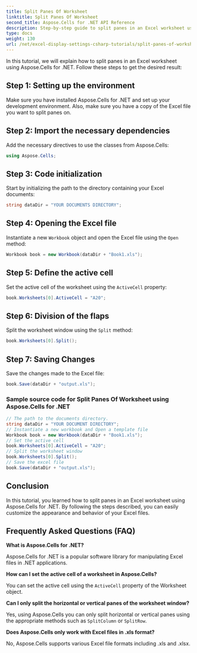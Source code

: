 ```yaml
---
title: Split Panes Of Worksheet
linktitle: Split Panes Of Worksheet
second_title: Aspose.Cells for .NET API Reference
description: Step-by-step guide to split panes in an Excel worksheet using Aspose.Cells for .NET.
type: docs
weight: 130
url: /net/excel-display-settings-csharp-tutorials/split-panes-of-worksheet/
---
```

In this tutorial, we will explain how to split panes in an Excel worksheet using Aspose.Cells for .NET. Follow these steps to get the desired result:

## Step 1: Setting up the environment

Make sure you have installed Aspose.Cells for .NET and set up your development environment. Also, make sure you have a copy of the Excel file you want to split panes on.

## Step 2: Import the necessary dependencies

Add the necessary directives to use the classes from Aspose.Cells:

```csharp
using Aspose.Cells;
```

## Step 3: Code initialization

Start by initializing the path to the directory containing your Excel documents:

```csharp
string dataDir = "YOUR DOCUMENTS DIRECTORY";
```

## Step 4: Opening the Excel file

Instantiate a new `Workbook` object and open the Excel file using the `Open` method:

```csharp
Workbook book = new Workbook(dataDir + "Book1.xls");
```

## Step 5: Define the active cell

Set the active cell of the worksheet using the `ActiveCell` property:

```csharp
book.Worksheets[0].ActiveCell = "A20";
```

## Step 6: Division of the flaps

Split the worksheet window using the `Split` method:

```csharp
book.Worksheets[0].Split();
```

## Step 7: Saving Changes

Save the changes made to the Excel file:

```csharp
book.Save(dataDir + "output.xls");
```

### Sample source code for Split Panes Of Worksheet using Aspose.Cells for .NET 

```csharp
// The path to the documents directory.
string dataDir = "YOUR DOCUMENT DIRECTORY";
// Instantiate a new workbook and Open a template file
Workbook book = new Workbook(dataDir + "Book1.xls");
// Set the active cell
book.Worksheets[0].ActiveCell = "A20";
// Split the worksheet window
book.Worksheets[0].Split();
// Save the excel file
book.Save(dataDir + "output.xls");
```

## Conclusion

In this tutorial, you learned how to split panes in an Excel worksheet using Aspose.Cells for .NET. By following the steps described, you can easily customize the appearance and behavior of your Excel files.

## Frequently Asked Questions (FAQ)

**What is Aspose.Cells for .NET?**

Aspose.Cells for .NET is a popular software library for manipulating Excel files in .NET applications.

**How can I set the active cell of a worksheet in Aspose.Cells?**

You can set the active cell using the `ActiveCell` property of the Worksheet object.

**Can I only split the horizontal or vertical panes of the worksheet window?**

Yes, using Aspose.Cells you can only split horizontal or vertical panes using the appropriate methods such as `SplitColumn` or `SplitRow`.

**Does Aspose.Cells only work with Excel files in .xls format?**

No, Aspose.Cells supports various Excel file formats including .xls and .xlsx.
